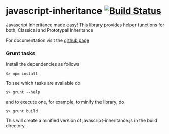 javascript-inheritance [![Build Status](https://travis-ci.org/scaljeri/javascript-inheritance.png)](https://travis-ci.org/scaljeri/javascript-inheritance)
======================

Javascript Inheritance made easy! This library provides helper functions for both, Classical and Prototypal Inheritance

For documentation visit the <a href="http://scaljeri.github.io/javascript-inheritance/">github page</a>

### Grunt tasks ###

Install the dependencies as follows

    $> npm install

To see which tasks are available do

    $> grunt --help

and to execute one, for example, to minify the library, do

    $> grunt build

This will create a minified version of javascript-inheritance.js in the build directory.
